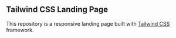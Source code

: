 ## Tailwind CSS Landing Page
This repository is a responsive landing page built with [Tailwind CSS](https://tailwindcss.com/) framework.

